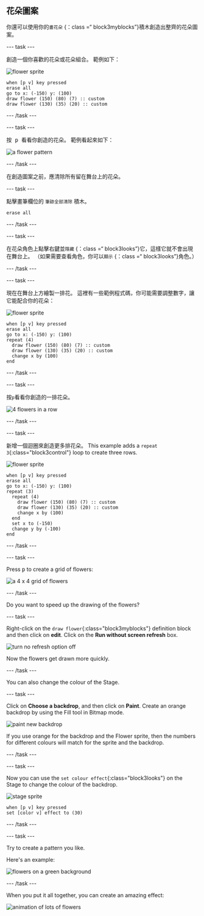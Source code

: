 ## 花朵圖案

你還可以使用你的`畫花朵` {：class =“ block3myblocks”}積木創造出整齊的花朵圖案。

\--- task \---

創造一個你喜歡的花朵或花朵組合。 範例如下：

![flower sprite](images/flower-sprite.png)

```blocks3
when [p v] key pressed
erase all
go to x: (-150) y: (100)
draw flower (150) (80) (7) :: custom
draw flower (130) (35) (20) :: custom
```

\--- /task \---

\--- task \---

按<kbd> p </kbd>看看你創造的花朵。 範例看起來如下：

![a flower pattern](images/flower-for-pattern-example.png)

\--- /task \---

在創造圖案之前，應清除所有留在舞台上的花朵。

\--- task \---

點擊畫筆欄位的 `筆跡全部清除` 積木。

```blocks3
erase all
```

\--- /task \---

\--- task \---

在花朵角色上點擊右鍵並` 隱藏 ` {：class =“ block3looks”}它，這樣它就不會出現在舞台上。 （如果需要查看角色，你可以`顯示` {：class =“ block3looks”}角色。）

\--- /task \---

\--- task \---

現在在舞台上方繪製一排花。 這裡有一些範例程式碼，你可能需要調整數字，讓它能配合你的花朵：

![flower sprite](images/flower-sprite.png)

```blocks3
when [p v] key pressed
erase all
go to x: (-150) y: (100)
repeat (4) 
  draw flower (150) (80) (7) :: custom
  draw flower (130) (35) (20) :: custom
  change x by (100)
end
```

\--- /task \---

\--- task \---

按` p `看看你創造的一排花朵。

![4 flowers in a row](images/flower-pattern-row-example.png)

\--- /task \---

\--- task \---

新增一個迴圈來創造更多排花朵。 This example adds a `repeat 3`{:class="block3control"} loop to create three rows.

![flower sprite](images/flower-sprite.png)

```blocks3
when [p v] key pressed
erase all
go to x: (-150) y: (100)
repeat (3) 
  repeat (4) 
    draw flower (150) (80) (7) :: custom
    draw flower (130) (35) (20) :: custom
    change x by (100)
  end
  set x to (-150)
  change y by (-100)
end
```

\--- /task \---

\--- task \---

Press <kbd>p</kbd> to create a grid of flowers:

![a 4 x 4 grid of flowers](images/flower-pattern-rows-example.png)

\--- /task \---

Do you want to speed up the drawing of the flowers?

\--- task \---

Right-click on the `draw flower`{:class="block3myblocks"} definition block and then click on **edit**. Click on the **Run without screen refresh** box.

![turn no refresh option off](images/flower-no-refresh.png)

Now the flowers get drawn more quickly.

\--- /task \---

You can also change the colour of the Stage.

\--- task \---

Click on **Choose a backdrop**, and then click on **Paint**. Create an orange backdrop by using the Fill tool in Bitmap mode.

![paint new backdrop](images/flower-orange-backdrop.png)

If you use orange for the backdrop and the Flower sprite, then the numbers for different colours will match for the sprite and the backdrop.

\--- /task \---

\--- task \---

Now you can use the `set colour effect`{:class="block3looks"} on the Stage to change the colour of the backdrop.

![stage sprite](images/stage-sprite.png)

```blocks3
when [p v] key pressed
set [color v] effect to (30)
```

\--- /task \---

\--- task \---

Try to create a pattern you like.

Here's an example:

![flowers on a green background](images/flower-pattern-background.png)

\--- /task \---

When you put it all together, you can create an amazing effect:

![animation of lots of flowers](images/flower-gen-example.gif)
